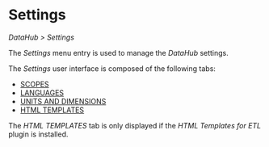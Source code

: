 # Settings  

*DataHub > Settings*

The *Settings* menu entry is used to manage the *DataHub* settings.

The *Settings* user interface is composed of the following tabs:

- [SCOPES](./03a_Channels.md)
- [LANGUAGES](./03b_Languages.md)
- [UNITS AND DIMENSIONS](./03c_UnitsDimensions.md)
- [HTML TEMPLATES](./03d_HTMLTemplates.md)

The *HTML TEMPLATES* tab is only displayed if the *HTML Templates for ETL* plugin is installed.


